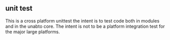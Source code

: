 ## unit test

This is a cross platform unittest the intent is to test code both in
modules and in the unabto core. The intent is not to be a platform
integration test for the major large platforms.
